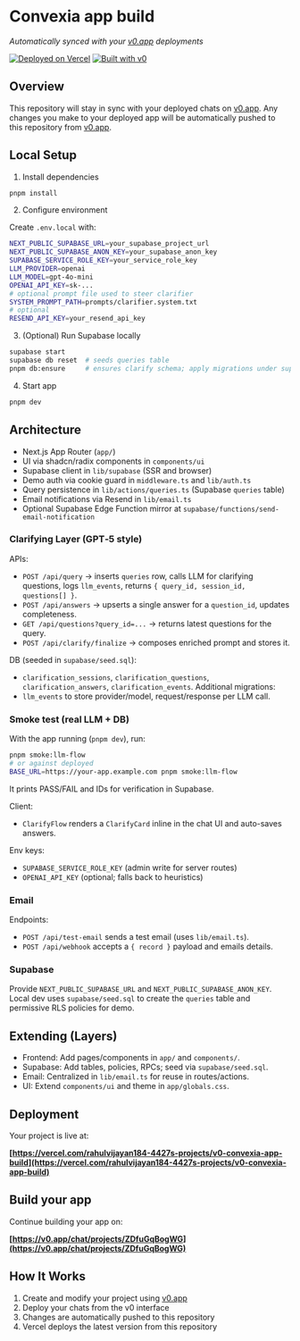 # Convexia app build

*Automatically synced with your [v0.app](https://v0.app) deployments*

[![Deployed on Vercel](https://img.shields.io/badge/Deployed%20on-Vercel-black?style=for-the-badge&logo=vercel)](https://vercel.com/rahulvijayan184-4427s-projects/v0-convexia-app-build)
[![Built with v0](https://img.shields.io/badge/Built%20with-v0.app-black?style=for-the-badge)](https://v0.app/chat/projects/ZDfuGqBogWG)

## Overview

This repository will stay in sync with your deployed chats on [v0.app](https://v0.app).
Any changes you make to your deployed app will be automatically pushed to this repository from [v0.app](https://v0.app).

## Local Setup

1) Install dependencies

```bash
pnpm install
```

2) Configure environment

Create `.env.local` with:

```bash
NEXT_PUBLIC_SUPABASE_URL=your_supabase_project_url
NEXT_PUBLIC_SUPABASE_ANON_KEY=your_supabase_anon_key
SUPABASE_SERVICE_ROLE_KEY=your_service_role_key
LLM_PROVIDER=openai
LLM_MODEL=gpt-4o-mini
OPENAI_API_KEY=sk-...
# optional prompt file used to steer clarifier
SYSTEM_PROMPT_PATH=prompts/clarifier.system.txt
# optional
RESEND_API_KEY=your_resend_api_key
```

3) (Optional) Run Supabase locally

```bash
supabase start
supabase db reset  # seeds queries table
pnpm db:ensure     # ensures clarify schema; apply migrations under supabase/migrations
```

4) Start app

```bash
pnpm dev
```

## Architecture

- Next.js App Router (`app/`)
- UI via shadcn/radix components in `components/ui`
- Supabase client in `lib/supabase` (SSR and browser)
- Demo auth via cookie guard in `middleware.ts` and `lib/auth.ts`
- Query persistence in `lib/actions/queries.ts` (Supabase `queries` table)
- Email notifications via Resend in `lib/email.ts`
- Optional Supabase Edge Function mirror at `supabase/functions/send-email-notification`

### Clarifying Layer (GPT‑5 style)

APIs:
- `POST /api/query` → inserts `queries` row, calls LLM for clarifying questions, logs `llm_events`, returns `{ query_id, session_id, questions[] }`.
- `POST /api/answers` → upserts a single answer for a `question_id`, updates completeness.
- `GET /api/questions?query_id=...` → returns latest questions for the query.
- `POST /api/clarify/finalize` → composes enriched prompt and stores it.

DB (seeded in `supabase/seed.sql`):
- `clarification_sessions`, `clarification_questions`, `clarification_answers`, `clarification_events`.
Additional migrations:
- `llm_events` to store provider/model, request/response per LLM call.
### Smoke test (real LLM + DB)

With the app running (`pnpm dev`), run:

```bash
pnpm smoke:llm-flow
# or against deployed
BASE_URL=https://your-app.example.com pnpm smoke:llm-flow
```

It prints PASS/FAIL and IDs for verification in Supabase.

Client:
- `ClarifyFlow` renders a `ClarifyCard` inline in the chat UI and auto-saves answers.

Env keys:
- `SUPABASE_SERVICE_ROLE_KEY` (admin write for server routes)
- `OPENAI_API_KEY` (optional; falls back to heuristics)

### Email

Endpoints:
- `POST /api/test-email` sends a test email (uses `lib/email.ts`).
- `POST /api/webhook` accepts a `{ record }` payload and emails details.

### Supabase

Provide `NEXT_PUBLIC_SUPABASE_URL` and `NEXT_PUBLIC_SUPABASE_ANON_KEY`.
Local dev uses `supabase/seed.sql` to create the `queries` table and permissive RLS policies for demo.

## Extending (Layers)

- Frontend: Add pages/components in `app/` and `components/`.
- Supabase: Add tables, policies, RPCs; seed via `supabase/seed.sql`.
- Email: Centralized in `lib/email.ts` for reuse in routes/actions.
- UI: Extend `components/ui` and theme in `app/globals.css`.

## Deployment

Your project is live at:

**[https://vercel.com/rahulvijayan184-4427s-projects/v0-convexia-app-build](https://vercel.com/rahulvijayan184-4427s-projects/v0-convexia-app-build)**

## Build your app

Continue building your app on:

**[https://v0.app/chat/projects/ZDfuGqBogWG](https://v0.app/chat/projects/ZDfuGqBogWG)**

## How It Works

1. Create and modify your project using [v0.app](https://v0.app)
2. Deploy your chats from the v0 interface
3. Changes are automatically pushed to this repository
4. Vercel deploys the latest version from this repository

